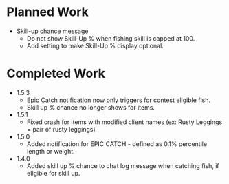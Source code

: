 <h1>Planned Work</h1>
<ul>
  <li>
    Skill-up chance message
    <ul>
      <li>
          Do not show Skill-Up % when fishing skill is capped at 100.
      </li>
      <li>
        <label>
          Add setting to make Skill-Up % display optional.
        </label>
      </li>
    </ul>
  </li>
</ul>

<h1>Completed Work</h1>
<ul>
  <li>
    1.5.3
    <ul>
      <li>
          Epic Catch notification now only triggers for contest eligible fish.
      </li>
      <li>
        <label>
          Skill up % chance no longer shows for items.
        </label>
      </li>
    </ul>
  </li>
  <li>
    1.5.1
    <ul>
      <li>
          Fixed crash for items with modified client names (ex: Rusty Leggings = pair of rusty leggings)
      </li>
    </ul>
  </li>
  <li>
    1.5.0
    <ul>
      <li>
          Added notification for EPIC CATCH - defined as 0.1% percentile length or weight.
      </li>
    </ul>
  </li>
  <li>
    1.4.0
    <ul>
      <li>
          Added skill up % chance to chat log message when catching fish, if eligible for skill up.
      </li>
    </ul>
  </li>
</ul>
